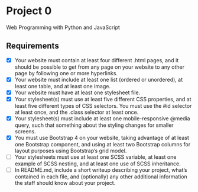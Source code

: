 # Project 0

Web Programming with Python and JavaScript

## Requirements
 - [x] Your website must contain at least four different .html pages, and it should be possible to get from any page on your website to any other page by following one or more hyperlinks.
 - [x] Your website must include at least one list (ordered or unordered), at least one table, and at least one image.
 - [x] Your website must have at least one stylesheet file.
 - [x] Your stylesheet(s) must use at least five different CSS properties, and at least five different types of CSS selectors. You must use the #id selector at least once, and the .class selector at least once.
 - [x] Your stylesheet(s) must include at least one mobile-responsive @media query, such that something about the styling changes for smaller screens.
 - [x] You must use Bootstrap 4 on your website, taking advantage of at least one Bootstrap component, and using at least two Bootstrap columns for layout purposes using Bootstrap’s grid model.
 - [ ] Your stylesheets must use at least one SCSS variable, at least one example of SCSS nesting, and at least one use of SCSS inheritance.
 - [ ] In README.md, include a short writeup describing your project, what’s contained in each file, and (optionally) any other additional information the staff should know about your project.
